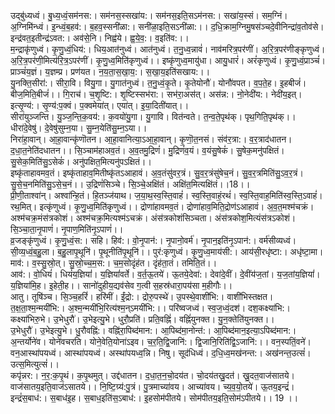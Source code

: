 

  
उद्बु॑ध्यध्वं। बु॒ध्य॒ध्वं॒सम॑नस:। सम॑नस॒स्सखा॑य:। सम॑नस॒इति॒सऽम॑नस:। सखा॑य॒स्सं। सम॒ग्निं। अ॒ग्निमि॑न्ध्वं। इ॒न्ध्वं॒ब॒हव॑:। ब॒हव॒स्सनी॑ळा:। सनी॑ळा॒इति॒सऽनी॑ळा:।। द॒धि॒क्राम॒ग्निमु॒षस॑ञ्चदे॒वीनिन्द्रा॑व॒तोव॑से। इन्द्र॑वत॒इतीन्द्र॑ऽवत:। अव॑से॒नि। निह्व॑ये। ह्व॒ये॒व॒:। व॒इति॑व:।।  
म॒न्द्राकृ॑णुध्वं। कृ॒णु॒ध्वं॒धिय॑:। धिय॒आत॑नुध्वं। आत॑नुध्वं। त॒नु॒ध्व॒न्नावं॑। नाव॑मरित्र॒पर॑णीं। अ॒रि॒त्र॒पर॑णीङ्कृणुध्वं। अ॒रि॒त्र॒पर॑णी॒मित्य॑रि॒त्र॒ऽपर॑णीं। कृ॒णु॒ध्व॒मिति॑कृणुध्वं।। इष्कृ॑णुध्व॒मायु॑धा। आयु॒धारं॑। अरं॑कृणुध्वं। कृ॒णु॒ध्वं॒प्राञ्चं॑। प्राञ्चं॑य॒ज्ञं। य॒ज्ञम्प्र। प्रण॑यत। न॒य॒ता॒स॒खा॒य॒:। स॒खा॒य॒इति॑सखाय:।।  
यु॒नक्ति॒सीरा॑:। सीरा॒वि। वियु॒गा। यु॒गात॑नुध्वं। त॒नु॒ध्वं॒कृ॒ते। कृ॒तेयोनौ॑। योनौ॑वपत। व॒प॒ते॒ह। इ॒हबीजं॑। बीज॒मिति॒बीजं॑।। गि॒राच॑। च॒शृ॒ष्टि:। शृ॒ष्टिस्सभ॑रा:। सभ॑रा॒अस॑त्। अस॑न्न:। नो॒नेदी॑य:। नेदी॑य॒इत्। इत्सृ॒ण्य॑:। सृ॒ण्य॑:प॒क्वं। प॒क्वमेया॑त्। एया॑त्। इ॒या॒दिती॑यात्।।  
सीरा॑युञ्जन्ति। यु॒ञ्ज॒न्ति॒क॒वय॑:। क॒वयो॑यु॒गा। यु॒गावि। वित॑न्वते। त॒न्व॒ते॒पृथ॑क्। पृथ॒गिति॒पृथ॑क्।। धीरा॑दे॒वेषु॑। दे॒वेषु॑सुम्न॒या। सु॒म्न॒येति॑सु॒म्न॒ऽया।।  
निरा॑हा॒वान्। आ॒हा॒वान्कृ॑णॊतन। आ॒हा॒वानित्या॒ऽआ॒हा॒वान्। कृ॒णॊ॒त॒नसं। संव॑र॒त्रा:। व॒र॒त्राद॑धातन। द॒धा॒त॒नेति॑दधातन।। सि॒ञ्चाम॑हाअव॒तं। अ॒व॒तमु॒द्रिणं॑। मु॒द्रिणं॑व॒यं। व॒यंसु॒षेकं॑। सु॒षेक॒मनु॑पक्षितं। सु॒सेक॒मिति॑सु॒ऽसेकं॑। अनु॑पक्षित॒मित्यनु॑पऽक्षितं।।  
इष्कृ॑ताहावमव॒तं। इष्कृ॑ताहाव॒मितीष्कृ॑तऽआहावं। अ॒व॒तंसु॑वर॒त्रं। सु॒व॒र॒त्रंसु॑षेच॒नं। सु॒व॒र॒त्रमिति॑सु॒ऽव॒र॒त्रं। सु॒से॒च॒नमिति॑सु॒ऽसे॒च॒नं।। उ॒द्रिणं॑सिञ्चे। सि॒ञ्चे॒अक्षि॑तं। अक्षि॑त॒मित्यक्षि॑तं।।18।।  
प्री॒णी॒ताश्वा॑न्। अश्वा॑न्हि॒तं। हि॒तञ्ज॑याथ। ज॒या॒थ॒स्व॒स्ति॒वाहं॑। स्व॒स्ति॒वाहं॒रथं॑। स्व॒स्ति॒वाह॒मिति॑स्व॒स्ति॒ऽवाहं॑। रथ॒मित्। इत्कृ॑णुध्वं। कृ॒णु॒ध्व॒मिति॑कृणुध्वं।। द्रोणा॑हावमव॒तं। द्रोणा॑हाव॒मिति॒द्रोण॑ऽआहावं। अ॒व॒त॒मश्म॑चक्रं। अश्म॑चक्र॒मंस॑त्रकोशं। अश्म॑चक्र॒मित्यश्म॑ऽचक्रं। अंस॑त्रकोशंसिञ्चता। अंस॑त्रकोश॒मित्यंस॑त्रऽकोशं। सि॒ञ्चा॒ता॒नृ॒पाणं॑। नृ॒पाण॒मिति॑नृ॒ऽपाणं॑।।  
व्र॒जङ्कृ॑णुध्वं। कृ॒णु॒ध्वं॒स:। सहि। हिव॑:। वो॒नृ॒पान॑:। नृ॒पानो॒वर्म॑। नृ॒पान॒इति॑नृ॒ऽपान॑:। वर्म॑सीव्यध्वं। सी॒व्य॒ध्वं॒ब॒हु॒ला। ब॒हु॒लापृ॒थूनि॑। पृ॒थूनीति॑पृ॒थूनि॑।। पुर॑:कृणुध्वं। कृ॒णु॒ध्व॒माय॑सी:। आय॑सी॒रधृ॑ष्टा:। अधृ॑ष्टा॒मा। माव॑:। व॒स्सु॒स्रो॒त्। सु॒स्रो॒च्च॒म॒स:। च॒म॒सोदृंह॑त। दृंह॑ता॒तं। तमिति॒तं।।  
आव॑:। वो॒धियं॑। धियं॑य॒ज्ञियां॑। य॒ज्ञियां॑वर्ते। व॒र्त॒ऊ॒तये॑। ऊ॒तये॒देवा॑:। देवा॑दे॒वीं। दे॒वींय॑ज॒तां। य॒ज॒तांय॒ज्ञियां॑। य॒ज्ञिया॑मि॒ह। इ॒हेती॒ह।। सानो॑दुहीय॒द्यव॑सेव ग॒त्वी स॒हस्र॑धारा॒पय॑सा म॒हीगौः।।  
आतु। तूषि॑ञ्च। सि॒ञ्च॒हरिं॑। हरि॑मीं। ईं॒द्रो:। द्रोरु॒पस्थे॑। उ॒पस्थे॒वाशी॑भि:। वाशी॑भिस्तक्षत। त॒क्ष॒ता॒श्म॒न्मयी॑भि:। अ॒श्म॒न्मयी॑भि॒रित्य॑श्म॒न्ऽमयी॑भि:।। परि॑ष्वजध्वं। स्व॒ज॒ध्वं॒दश॑। दश॒कक्ष्या॑भि:। कक्ष्या॑भिरु॒भे। उ॒भेधुरौ॑। उ॒भेइत्यु॒भे। धुरौ॒प्रति॑। प्रति॒वह्निं॑। वह्निं॑युनक्त। यु॒न॒क्तेति॑युनक्त।।  
उ॒भेधुरौ॑। उ॒भेइत्यु॒भे। धु॒रौवह्नि॑:। वह्नि॑रा॒पिब्द॑मान:। आ॒पिब्द॑मा॒नोन्त॑:। आ॒पिब्द॑मान॒इत्या॒ऽपिब्द॑मान:। अ॒न्तर्योने॑व। योने॑वचरति। योने॒वेति॒योना॑ऽइव। च॒र॒ति॒द्वि॒जानि॑:। द्वि॒जानि॒रिति॑द्वि॒ऽजानि॑:।। वन॒स्पतिं॒वने॑। वन॒आस्था॑पयध्वं। आस्था॑पयध्वं। अस्था॑पयध्व॒न्नि। निषु। सूद॑धिध्वं। द॒धि॒ध्व॒मख॑नन्त:। अख॑नन्त॒उत्सं॑। उत्स॒मित्युत्सं॑।।  
कपृ॑न्नर:। न॒र॒:क॒पृ॒थं। क॒पृ॒थमुत्। उद्द॑धातन। द॒धा॒त॒न॒चो॒दय॑त। चो॒दय॑तखु॒दत॑। खु॒दत॒वाज॑सातये। वाज॑सातय॒इति॒वाज॑ऽसातये।। नि॒ष्टि॒ग्र्य॑:पु॒त्रं। पु॒त्रमाच्या॑वय। आच्या॑वय। च्य॒व॒यो॒तये॑। ऊ॒तय॒इन्द्रं॑। इन्द्रं॑स॒बाध॑:। स॒बाध॑इ॒ह। स॒बाध॒इति॑स॒ऽबाध॑:। इ॒हसोम॑पीतये। सोम॑पीतय॒इति॒सोम॑ऽपीतये।। 19 ।।  
